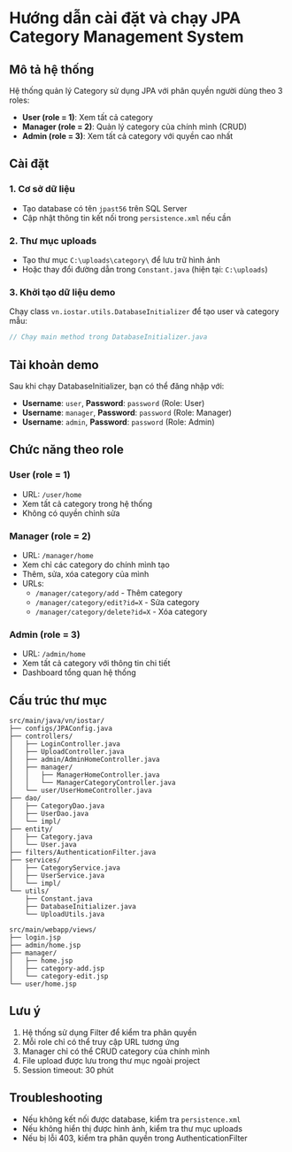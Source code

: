 # Hướng dẫn cài đặt và chạy JPA Category Management System

## Mô tả hệ thống
Hệ thống quản lý Category sử dụng JPA với phân quyền người dùng theo 3 roles:
- **User (role = 1)**: Xem tất cả category
- **Manager (role = 2)**: Quản lý category của chính mình (CRUD)
- **Admin (role = 3)**: Xem tất cả category với quyền cao nhất

## Cài đặt

### 1. Cơ sở dữ liệu
- Tạo database có tên `jpast56` trên SQL Server
- Cập nhật thông tin kết nối trong `persistence.xml` nếu cần

### 2. Thư mục uploads
- Tạo thư mục `C:\uploads\category\` để lưu trữ hình ảnh  
- Hoặc thay đổi đường dẫn trong `Constant.java` (hiện tại: `C:\uploads`)

### 3. Khởi tạo dữ liệu demo
Chạy class `vn.iostar.utils.DatabaseInitializer` để tạo user và category mẫu:

```java
// Chạy main method trong DatabaseInitializer.java
```

## Tài khoản demo
Sau khi chạy DatabaseInitializer, bạn có thể đăng nhập với:

- **Username**: `user`, **Password**: `password` (Role: User)
- **Username**: `manager`, **Password**: `password` (Role: Manager)  
- **Username**: `admin`, **Password**: `password` (Role: Admin)

## Chức năng theo role

### User (role = 1)
- URL: `/user/home`
- Xem tất cả category trong hệ thống
- Không có quyền chỉnh sửa

### Manager (role = 2)
- URL: `/manager/home`
- Xem chỉ các category do chính mình tạo
- Thêm, sửa, xóa category của mình
- URLs:
  - `/manager/category/add` - Thêm category
  - `/manager/category/edit?id=X` - Sửa category
  - `/manager/category/delete?id=X` - Xóa category

### Admin (role = 3)
- URL: `/admin/home`
- Xem tất cả category với thông tin chi tiết
- Dashboard tổng quan hệ thống

## Cấu trúc thư mục

```
src/main/java/vn/iostar/
├── configs/JPAConfig.java
├── controllers/
│   ├── LoginController.java
│   ├── UploadController.java
│   ├── admin/AdminHomeController.java
│   ├── manager/
│   │   ├── ManagerHomeController.java
│   │   └── ManagerCategoryController.java
│   └── user/UserHomeController.java
├── dao/
│   ├── CategoryDao.java
│   ├── UserDao.java
│   └── impl/
├── entity/
│   ├── Category.java
│   └── User.java
├── filters/AuthenticationFilter.java
├── services/
│   ├── CategoryService.java
│   ├── UserService.java
│   └── impl/
└── utils/
    ├── Constant.java
    ├── DatabaseInitializer.java
    └── UploadUtils.java

src/main/webapp/views/
├── login.jsp
├── admin/home.jsp
├── manager/
│   ├── home.jsp
│   ├── category-add.jsp
│   └── category-edit.jsp
└── user/home.jsp
```

## Lưu ý
1. Hệ thống sử dụng Filter để kiểm tra phân quyền
2. Mỗi role chỉ có thể truy cập URL tương ứng
3. Manager chỉ có thể CRUD category của chính mình
4. File upload được lưu trong thư mục ngoài project
5. Session timeout: 30 phút

## Troubleshooting
- Nếu không kết nối được database, kiểm tra `persistence.xml`
- Nếu không hiển thị được hình ảnh, kiểm tra thư mục uploads
- Nếu bị lỗi 403, kiểm tra phân quyền trong AuthenticationFilter

